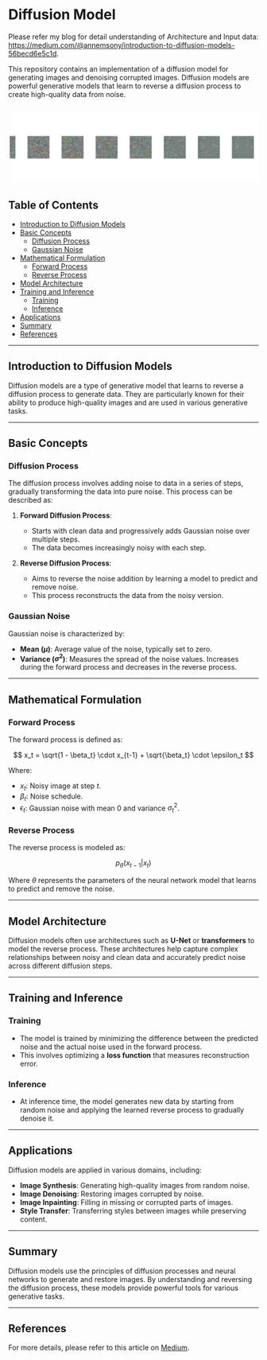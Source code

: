 # Diffusion Model
Please refer my blog for detail understanding of Architecture and Input data: https://medium.com/@annemsony/introduction-to-diffusion-models-56becd6e5c1d.

This repository contains an implementation of a diffusion model for generating images and denoising corrupted images. Diffusion models are powerful generative models that learn to reverse a diffusion process to create high-quality data from noise.

![Noise to Image Generation](noimg.png)
---

## Table of Contents

- [Introduction to Diffusion Models](#introduction-to-diffusion-models)
- [Basic Concepts](#basic-concepts)
  - [Diffusion Process](#diffusion-process)
  - [Gaussian Noise](#gaussian-noise)
- [Mathematical Formulation](#mathematical-formulation)
  - [Forward Process](#forward-process)
  - [Reverse Process](#reverse-process)
- [Model Architecture](#model-architecture)
- [Training and Inference](#training-and-inference)
  - [Training](#training)
  - [Inference](#inference)
- [Applications](#applications)
- [Summary](#summary)
- [References](#references)

---

## Introduction to Diffusion Models

Diffusion models are a type of generative model that learns to reverse a diffusion process to generate data. They are particularly known for their ability to produce high-quality images and are used in various generative tasks.

---

## Basic Concepts

### Diffusion Process

The diffusion process involves adding noise to data in a series of steps, gradually transforming the data into pure noise. This process can be described as:

1. **Forward Diffusion Process**:
   - Starts with clean data and progressively adds Gaussian noise over multiple steps.
   - The data becomes increasingly noisy with each step.

2. **Reverse Diffusion Process**:
   - Aims to reverse the noise addition by learning a model to predict and remove noise.
   - This process reconstructs the data from the noisy version.

### Gaussian Noise

Gaussian noise is characterized by:
- **Mean ($\mu$)**: Average value of the noise, typically set to zero.
- **Variance ($\sigma^2$)**: Measures the spread of the noise values. Increases during the forward process and decreases in the reverse process.

---

## Mathematical Formulation

### Forward Process

The forward process is defined as:

$$
x_t = \sqrt{1 - \beta_t} \cdot x_{t-1} + \sqrt{\beta_t} \cdot \epsilon_t
$$

Where:
- $x_t$: Noisy image at step $t$.
- $\beta_t$: Noise schedule.
- $\epsilon_t$: Gaussian noise with mean $0$ and variance $\sigma_t^2$.

### Reverse Process

The reverse process is modeled as:

$$
p_\theta(x_{t-1} | x_t)
$$

Where $\theta$ represents the parameters of the neural network model that learns to predict and remove the noise.

---

## Model Architecture

Diffusion models often use architectures such as **U-Net** or **transformers** to model the reverse process. These architectures help capture complex relationships between noisy and clean data and accurately predict noise across different diffusion steps.

---

## Training and Inference

### Training

- The model is trained by minimizing the difference between the predicted noise and the actual noise used in the forward process.
- This involves optimizing a **loss function** that measures reconstruction error.

### Inference

- At inference time, the model generates new data by starting from random noise and applying the learned reverse process to gradually denoise it.

---

## Applications

Diffusion models are applied in various domains, including:

- **Image Synthesis**: Generating high-quality images from random noise.
- **Image Denoising**: Restoring images corrupted by noise.
- **Image Inpainting**: Filling in missing or corrupted parts of images.
- **Style Transfer**: Transferring styles between images while preserving content.

---

## Summary

Diffusion models use the principles of diffusion processes and neural networks to generate and restore images. By understanding and reversing the diffusion process, these models provide powerful tools for various generative tasks.

---

## References

For more details, please refer to this article on [Medium](https://medium.com/@annemsony).




